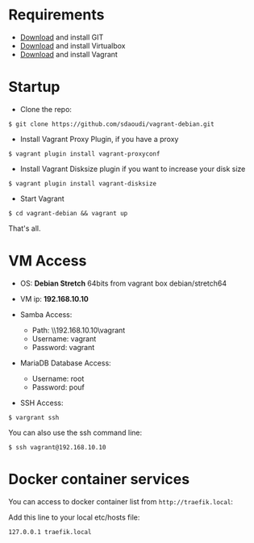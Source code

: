 # Requirements

 - [Download](https://git-scm.com/downloads) and install GIT
 - [Download](https://www.virtualbox.org/wiki/Downloads) and install Virtualbox
 - [Download](https://www.vagrantup.com/downloads.html) and install Vagrant
 
# Startup

- Clone the repo:

```
$ git clone https://github.com/sdaoudi/vagrant-debian.git
```

- Install Vagrant Proxy Plugin, if you have a proxy

```
$ vagrant plugin install vagrant-proxyconf
```

- Install Vagrant Disksize plugin if you want to increase your disk size

```
$ vagrant plugin install vagrant-disksize
```

- Start Vagrant

```
$ cd vagrant-debian && vagrant up
```

That's all.

# VM Access

- OS:  **Debian Stretch** 64bits from vagrant box debian/stretch64

- VM ip:  **192.168.10.10**

- Samba Access:
	- Path: \\\\192.168.10.10\\vagrant
	- Username: vagrant
	- Password: vagrant

- MariaDB Database Access:
	- Username: root
	- Password: pouf

- SSH Access:

```
$ vargrant ssh
```

You can also use the ssh command line:

```
$ ssh vagrant@192.168.10.10
```

# Docker container services

You can access to docker container list from ``http://traefik.local``:

Add this line to your local etc/hosts file:

```
127.0.0.1 traefik.local
```
